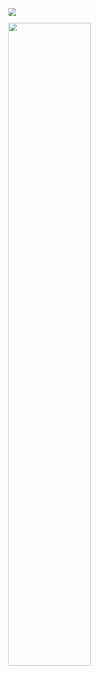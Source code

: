 ![](https://github-readme-stats.vercel.app/api?username=comidan&show_icons=true&theme=dark)

<img src="https://i.stack.imgur.com/Udte0.png" width="58%"/>

